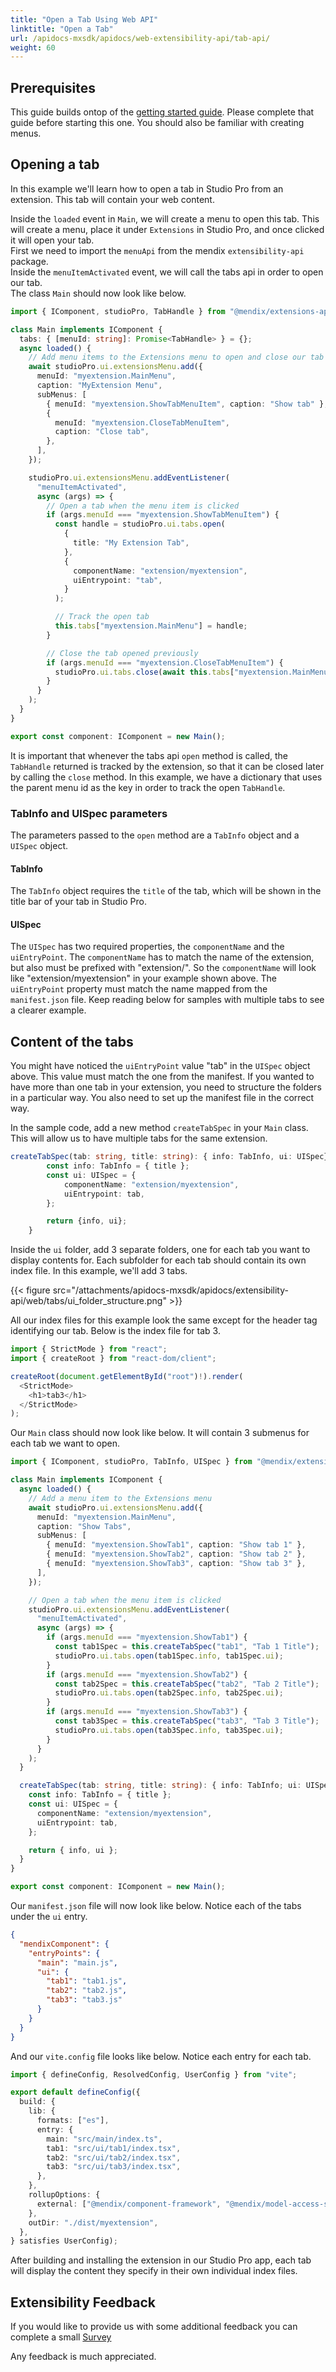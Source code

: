 ```yaml
---
title: "Open a Tab Using Web API"
linktitle: "Open a Tab"
url: /apidocs-mxsdk/apidocs/web-extensibility-api/tab-api/
weight: 60
---
```


## Prerequisites

This guide builds ontop of the [getting started guide](/apidocs-mxsdk/apidocs/web-extensibility-api/getting-started/). Please complete that guide before starting this one. You should also be familiar with creating menus.

## Opening a tab

In this example we'll learn how to open a tab in Studio Pro from an extension. This tab will contain your web content.<br />

Inside the `loaded` event in `Main`, we will create a menu to open this tab. This will create a menu, place it under `Extensions` in Studio Pro, and once clicked it will open your tab.<br />
First we need to import the `menuApi` from the mendix `extensibility-api` package.<br />
Inside the `menuItemActivated` event, we will call the tabs api in order to open our tab.<br />
The class `Main` should now look like below.

```typescript
import { IComponent, studioPro, TabHandle } from "@mendix/extensions-api";

class Main implements IComponent {
  tabs: { [menuId: string]: Promise<TabHandle> } = {};
  async loaded() {
    // Add menu items to the Extensions menu to open and close our tab
    await studioPro.ui.extensionsMenu.add({
      menuId: "myextension.MainMenu",
      caption: "MyExtension Menu",
      subMenus: [
        { menuId: "myextension.ShowTabMenuItem", caption: "Show tab" },
        {
          menuId: "myextension.CloseTabMenuItem",
          caption: "Close tab",
        },
      ],
    });

    studioPro.ui.extensionsMenu.addEventListener(
      "menuItemActivated",
      async (args) => {
        // Open a tab when the menu item is clicked
        if (args.menuId === "myextension.ShowTabMenuItem") {
          const handle = studioPro.ui.tabs.open(
            {
              title: "My Extension Tab",
            },
            {
              componentName: "extension/myextension",
              uiEntrypoint: "tab",
            }
          );

          // Track the open tab
          this.tabs["myextension.MainMenu"] = handle;
        }

        // Close the tab opened previously
        if (args.menuId === "myextension.CloseTabMenuItem") {
          studioPro.ui.tabs.close(await this.tabs["myextension.MainMenu"]);
        }
      }
    );
  }
}

export const component: IComponent = new Main();
```

It is important that whenever the tabs api `open` method is called, the `TabHandle` returned is tracked by the extension, so that it can be closed later by calling the `close` method. In this example, we have a dictionary that uses the parent menu id as the key in order to track the open `TabHandle`.

### TabInfo and UISpec parameters

The parameters passed to the `open` method are a `TabInfo` object and a `UISpec` object.

#### TabInfo

The `TabInfo` object requires the `title` of the tab, which will be shown in the title bar of your tab in Studio Pro.

#### UISpec

The `UISpec` has two required properties, the `componentName` and the `uiEntryPoint`. The `componentName` has to match the name of the extension, but also must be prefixed with "extension/". So the `componentName` will look like "extension/myextension" in your example shown above.
The `uiEntryPoint` property must match the name mapped from the `manifest.json` file. Keep reading below for samples with multiple tabs to see a clearer example.

## Content of the tabs

You might have noticed the `uiEntryPoint` value "tab" in the `UISpec` object above. This value must match the one from the manifest. If you wanted to have more than one tab in your extension, you need to structure the folders in a particular way. You also need to set up the manifest file in the correct way.

In the sample code, add a new method `createTabSpec` in your `Main` class. This will allow us to have multiple tabs for the same extension.

```typescript
createTabSpec(tab: string, title: string): { info: TabInfo, ui: UISpec} {
        const info: TabInfo = { title };
        const ui: UISpec = {
            componentName: "extension/myextension",
            uiEntrypoint: tab,
        };

        return {info, ui};
    }
```

Inside the `ui` folder, add 3 separate folders, one for each tab you want to display contents for. Each subfolder for each tab should contain its own index file. In this example, we'll add 3 tabs.

{{< figure src="/attachments/apidocs-mxsdk/apidocs/extensibility-api/web/tabs/ui_folder_structure.png" >}}

All our index files for this example look the same except for the header tag identifying our tab. Below is the index file for tab 3.

```typescript
import { StrictMode } from "react";
import { createRoot } from "react-dom/client";

createRoot(document.getElementById("root")!).render(
  <StrictMode>
    <h1>tab3</h1>
  </StrictMode>
);
```

Our `Main` class should now look like below. It will contain 3 submenus for each tab we want to open.

```typescript
import { IComponent, studioPro, TabInfo, UISpec } from "@mendix/extensions-api";

class Main implements IComponent {
  async loaded() {
    // Add a menu item to the Extensions menu
    await studioPro.ui.extensionsMenu.add({
      menuId: "myextension.MainMenu",
      caption: "Show Tabs",
      subMenus: [
        { menuId: "myextension.ShowTab1", caption: "Show tab 1" },
        { menuId: "myextension.ShowTab2", caption: "Show tab 2" },
        { menuId: "myextension.ShowTab3", caption: "Show tab 3" },
      ],
    });

    // Open a tab when the menu item is clicked
    studioPro.ui.extensionsMenu.addEventListener(
      "menuItemActivated",
      async (args) => {
        if (args.menuId === "myextension.ShowTab1") {
          const tab1Spec = this.createTabSpec("tab1", "Tab 1 Title");
          studioPro.ui.tabs.open(tab1Spec.info, tab1Spec.ui);
        }
        if (args.menuId === "myextension.ShowTab2") {
          const tab2Spec = this.createTabSpec("tab2", "Tab 2 Title");
          studioPro.ui.tabs.open(tab2Spec.info, tab2Spec.ui);
        }
        if (args.menuId === "myextension.ShowTab3") {
          const tab3Spec = this.createTabSpec("tab3", "Tab 3 Title");
          studioPro.ui.tabs.open(tab3Spec.info, tab3Spec.ui);
        }
      }
    );
  }

  createTabSpec(tab: string, title: string): { info: TabInfo; ui: UISpec } {
    const info: TabInfo = { title };
    const ui: UISpec = {
      componentName: "extension/myextension",
      uiEntrypoint: tab,
    };

    return { info, ui };
  }
}

export const component: IComponent = new Main();
```

Our `manifest.json` file will now look like below. Notice each of the tabs under the `ui` entry.

```json
{
  "mendixComponent": {
    "entryPoints": {
      "main": "main.js",
      "ui": {
        "tab1": "tab1.js",
        "tab2": "tab2.js",
        "tab3": "tab3.js"
      }
    }
  }
}
```

And our `vite.config` file looks like below. Notice each entry for each tab.

```typescript
import { defineConfig, ResolvedConfig, UserConfig } from "vite";

export default defineConfig({
  build: {
    lib: {
      formats: ["es"],
      entry: {
        main: "src/main/index.ts",
        tab1: "src/ui/tab1/index.tsx",
        tab2: "src/ui/tab2/index.tsx",
        tab3: "src/ui/tab3/index.tsx",
      },
    },
    rollupOptions: {
      external: ["@mendix/component-framework", "@mendix/model-access-sdk"],
    },
    outDir: "./dist/myextension",
  },
} satisfies UserConfig);
```

After building and installing the extension in our Studio Pro app, each tab will display the content they specify in their own individual index files.

## Extensibility Feedback

If you would like to provide us with some additional feedback you can complete a small [Survey](https://survey.alchemer.eu/s3/90801191/Extensibility-Feedback)

Any feedback is much appreciated.
